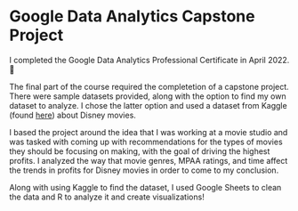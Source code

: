 # Google Data Analytics Capstone Project

I completed the Google Data Analytics Professional Certificate in April 2022. 🌟

The final part of the course required the completetion of a capstone project. There were sample datasets provided, along with the option to find my own dataset to analyze. I chose the latter option and used a dataset from Kaggle (found [here](https://www.kaggle.com/datasets/prateekmaj21/disney-movies)) about Disney movies.

I based the project around the idea that I was working at a movie studio and was tasked with coming up with recommendations for the types of movies they should be focusing on making, with the goal of driving the highest profits. I analyzed the way that movie genres, MPAA ratings, and time affect the trends in profits for Disney movies in order to come to my conclusion.

Along with using Kaggle to find the dataset, I used Google Sheets to clean the data and R to analyze it and create visualizations!
